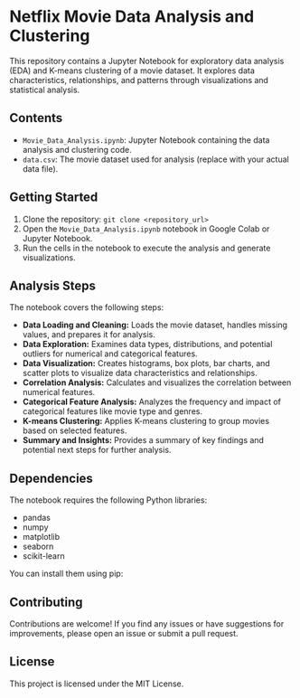 # Netflix Movie Data Analysis and Clustering

This repository contains a Jupyter Notebook for exploratory data analysis (EDA) and K-means clustering of a movie dataset. It explores data characteristics, relationships, and patterns through visualizations and statistical analysis.

## Contents

- `Movie_Data_Analysis.ipynb`: Jupyter Notebook containing the data analysis and clustering code.
- `data.csv`: The movie dataset used for analysis (replace with your actual data file).

## Getting Started

1. Clone the repository: `git clone <repository_url>`
2. Open the `Movie_Data_Analysis.ipynb` notebook in Google Colab or Jupyter Notebook.
3. Run the cells in the notebook to execute the analysis and generate visualizations.

## Analysis Steps

The notebook covers the following steps:

- **Data Loading and Cleaning:** Loads the movie dataset, handles missing values, and prepares it for analysis.
- **Data Exploration:** Examines data types, distributions, and potential outliers for numerical and categorical features.
- **Data Visualization:** Creates histograms, box plots, bar charts, and scatter plots to visualize data characteristics and relationships.
- **Correlation Analysis:** Calculates and visualizes the correlation between numerical features.
- **Categorical Feature Analysis:** Analyzes the frequency and impact of categorical features like movie type and genres.
- **K-means Clustering:** Applies K-means clustering to group movies based on selected features.
- **Summary and Insights:** Provides a summary of key findings and potential next steps for further analysis.

## Dependencies

The notebook requires the following Python libraries:

- pandas
- numpy
- matplotlib
- seaborn
- scikit-learn

You can install them using pip:

## Contributing

Contributions are welcome! If you find any issues or have suggestions for improvements, please open an issue or submit a pull request.

## License

This project is licensed under the MIT License.
